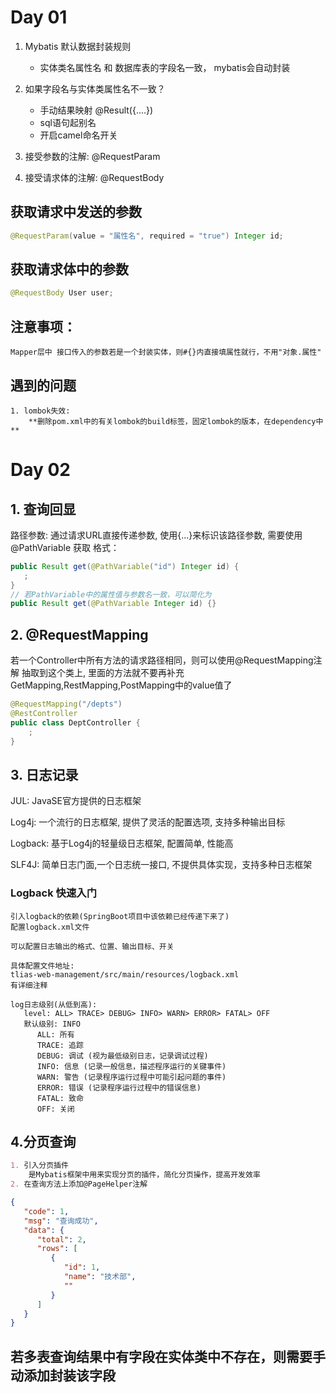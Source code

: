 # Day 01
1. Mybatis 默认数据封装规则
    * 实体类名属性名 和 数据库表的字段名一致， mybatis会自动封装
2. 如果字段名与实体类属性名不一致？
    * 手动结果映射 @Result({....})
    * sql语句起别名
    * 开启camel命名开关

3. 接受参数的注解: @RequestParam
4. 接受请求体的注解: @RequestBody

## 获取请求中发送的参数
```java
@RequestParam(value = "属性名", required = "true") Integer id;
```
## 获取请求体中的参数
```java
@RequestBody User user;
```

## 注意事项：
    Mapper层中 接口传入的参数若是一个封装实体，则#{}内直接填属性就行，不用"对象.属性"

## 遇到的问题
    1. lombok失效: 
        **删除pom.xml中的有关lombok的build标签，固定lombok的版本，在dependency中**

# Day 02
## 1. 查询回显
路径参数: 通过请求URL直接传递参数, 使用{...}来标识该路径参数, 需要使用 @PathVariable 获取
格式：
```java
public Result get(@PathVariable("id") Integer id) {
   ;
}
// 若PathVariable中的属性值与参数名一致，可以简化为
public Result get(@PathVariable Integer id) {}
```
## 2. @RequestMapping
若一个Controller中所有方法的请求路径相同，则可以使用@RequestMapping注解 抽取到这个类上, 
里面的方法就不要再补充GetMapping,RestMapping,PostMapping中的value值了

```java
@RequestMapping("/depts")
@RestController
public class DeptController {
    ;
}
```
## 3. 日志记录
JUL: JavaSE官方提供的日志框架

Log4j: 一个流行的日志框架, 提供了灵活的配置选项, 支持多种输出目标

Logback: 基于Log4j的轻量级日志框架, 配置简单, 性能高

SLF4J: 简单日志门面,一个日志统一接口, 不提供具体实现，支持多种日志框架

### Logback 快速入门
```
引入logback的依赖(SpringBoot项目中该依赖已经传递下来了)
配置logback.xml文件

可以配置日志输出的格式、位置、输出目标、开关

具体配置文件地址:
tlias-web-management/src/main/resources/logback.xml
有详细注释

log日志级别(从低到高):
   level: ALL> TRACE> DEBUG> INFO> WARN> ERROR> FATAL> OFF
   默认级别: INFO
      ALL: 所有
      TRACE: 追踪
      DEBUG: 调试 (视为最低级别日志，记录调试过程)
      INFO: 信息 (记录一般信息，描述程序运行的关键事件)
      WARN: 警告 (记录程序运行过程中可能引起问题的事件)
      ERROR: 错误 (记录程序运行过程中的错误信息)
      FATAL: 致命 
      OFF: 关闭
```
## 4.分页查询
```markdown
1. 引入分页插件
    是Mybatis框架中用来实现分页的插件，简化分页操作，提高开发效率
2. 在查询方法上添加@PageHelper注解
```
```json
{
   "code": 1,
   "msg": "查询成功",
   "data": {
      "total": 2,
      "rows": [
         {
            "id": 1,
            "name": "技术部",
            ""
         }
      ]
   }
}
```

## 若多表查询结果中有字段在实体类中不存在，则需要手动添加封装该字段
